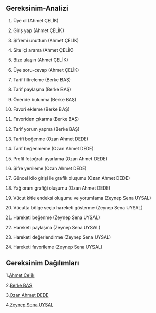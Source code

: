 ## Gereksinim-Analizi

1. Üye ol (Ahmet ÇELİK)
2. Giriş yap (Ahmet ÇELİK)  
3. Şifremi unuttum (Ahmet ÇELİK)  
4. Site içi arama (Ahmet ÇELİK)  
5. Bize ulaşın (Ahmet ÇELİK)  
6. Üye soru-cevap (Ahmet ÇELİK)
    
7. Tarif filtreleme (Berke BAŞ)
8. Tarif paylaşma (Berke BAŞ)
9. Öneride bulunma (Berke BAŞ)
10. Favori ekleme (Berke BAŞ)  
11. Favoriden çıkarma (Berke BAŞ)  
12. Tarif yorum yapma (Berke BAŞ)
  
13. Tarifi beğenme (Ozan Ahmet DEDE)  
14. Tarif beğenmeme (Ozan Ahmet DEDE)
15. Profil fotoğrafı ayarlama (Ozan Ahmet DEDE)  
16. Şifre yenileme (Ozan Ahmet DEDE)  
17. Güncel kilo girişi ile grafik oluşumu (Ozan Ahmet DEDE)  
18. Yağ oranı grafiği oluşumu (Ozan Ahmet DEDE)
    
19. Vücut kitle endeksi oluşumu ve yorumlama (Zeynep Sena UYSAL)
20. Vücutta bölge seçip hareketi gösterme (Zeynep Sena UYSAL)  
21. Hareketi beğenme (Zeynep Sena UYSAL)  
22. Hareketi paylaşma (Zeynep Sena UYSAL)  
23. Hareketi değerlendirme (Zeynep Sena UYSAL)  
24. Hareketi favorileme (Zeynep Sena UYSAL)

## Gereksinim Dağılımları
1.[Ahmet Çelik](https://github.com/OAdede/FitVerse/blob/main/Ahmet-%C3%87elik-Gereksinimler.md)

2.[Berke BAŞ](https://github.com/OAdede/FitVerse/blob/main/Ahmet-%C3%87elik-Gereksinimler.md)

3.[Ozan Ahmet DEDE](https://github.com/OAdede/FitVerse/blob/main/Ozan-Ahmet-Dede-Gereksinimler.md)

4.[Zeynep Sena UYSAL](https://github.com/OAdede/FitVerse/blob/main/Zeynep-Sena-Uysal-Gereksinimler.md)
